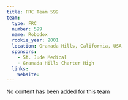 ```yaml
---
title: FRC Team 599
team:
  type: FRC
  number: 599
  name: Robodox
  rookie_year: 2001
  location: Granada Hills, California, USA
  sponsors:
    - St. Jude Medical
    - Granada Hills Charter High
  links:
    Website: 
---
```

No content has been added for this team
